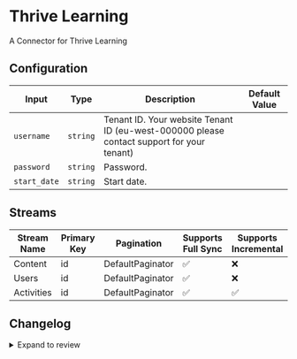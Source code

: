 # Thrive Learning
A Connector for Thrive Learning

## Configuration

| Input | Type | Description | Default Value |
|-------|------|-------------|---------------|
| `username` | `string` | Tenant ID. Your website Tenant ID (eu-west-000000 please contact support for your tenant) |  |
| `password` | `string` | Password.  |  |
| `start_date` | `string` | Start date.  |  |

## Streams
| Stream Name | Primary Key | Pagination | Supports Full Sync | Supports Incremental |
|-------------|-------------|------------|---------------------|----------------------|
| Content | id | DefaultPaginator | ✅ |  ❌  |
| Users | id | DefaultPaginator | ✅ |  ❌  |
| Activities | id | DefaultPaginator | ✅ |  ✅  |

## Changelog

<details>
  <summary>Expand to review</summary>

| Version          | Date              | Pull Request | Subject        |
|------------------|-------------------|--------------|----------------|
| 0.0.16 | 2025-10-21 | [68536](https://github.com/airbytehq/airbyte/pull/68536) | Update dependencies |
| 0.0.15 | 2025-10-14 | [67869](https://github.com/airbytehq/airbyte/pull/67869) | Update dependencies |
| 0.0.14 | 2025-10-07 | [67466](https://github.com/airbytehq/airbyte/pull/67466) | Update dependencies |
| 0.0.13 | 2025-09-30 | [66884](https://github.com/airbytehq/airbyte/pull/66884) | Update dependencies |
| 0.0.12 | 2025-09-23 | [66357](https://github.com/airbytehq/airbyte/pull/66357) | Update dependencies |
| 0.0.11 | 2025-09-09 | [66113](https://github.com/airbytehq/airbyte/pull/66113) | Update dependencies |
| 0.0.10 | 2025-08-24 | [65437](https://github.com/airbytehq/airbyte/pull/65437) | Update dependencies |
| 0.0.9 | 2025-08-16 | [65022](https://github.com/airbytehq/airbyte/pull/65022) | Update dependencies |
| 0.0.8 | 2025-08-02 | [64410](https://github.com/airbytehq/airbyte/pull/64410) | Update dependencies |
| 0.0.7 | 2025-07-12 | [63059](https://github.com/airbytehq/airbyte/pull/63059) | Update dependencies |
| 0.0.6 | 2025-07-05 | [62731](https://github.com/airbytehq/airbyte/pull/62731) | Update dependencies |
| 0.0.5 | 2025-06-28 | [62254](https://github.com/airbytehq/airbyte/pull/62254) | Update dependencies |
| 0.0.4 | 2025-06-21 | [61794](https://github.com/airbytehq/airbyte/pull/61794) | Update dependencies |
| 0.0.3 | 2025-06-14 | [61612](https://github.com/airbytehq/airbyte/pull/61612) | Update dependencies |
| 0.0.2 | 2025-05-25 | [60447](https://github.com/airbytehq/airbyte/pull/60447) | Update dependencies |
| 0.0.1 | 2025-05-16 | | Initial release by [@cjm-s](https://github.com/cjm-s) via Connector Builder |

</details>

